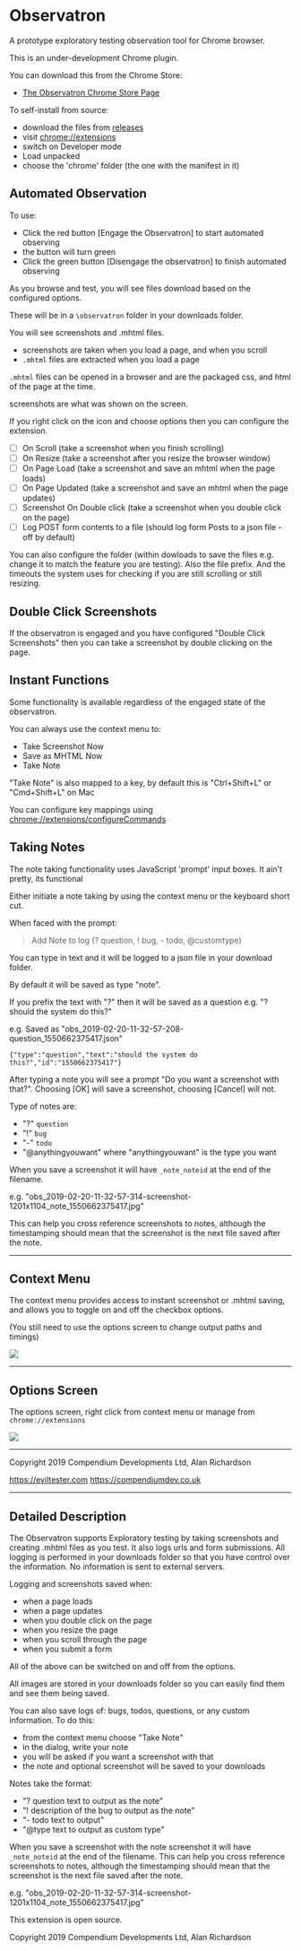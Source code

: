 # Observatron

A prototype exploratory testing observation tool for Chrome browser.

This is an under-development Chrome plugin.

You can download this from the Chrome Store:

- [The Observatron Chrome Store Page](https://chrome.google.com/webstore/detail/test-observer-the-observa/gdiemnbjpblghfbejnbohdnnmodbknoe)

To self-install from source:

- download the files from [releases](https://github.com/eviltester/observatron/releases)
- visit [chrome://extensions](chrome://extensions)
- switch on Developer mode
- Load unpacked
- choose the 'chrome' folder (the one with the manifest in it)

## Automated Observation

To use:

- Click the red button [Engage the Observatron] to start automated observing
- the button will turn green
- Click the green button [Disengage the observatron] to finish automated observing

As you browse and test, you will see files download based on the configured options.

These will be in a `\observatron` folder in your downloads folder.

You will see screenshots and .mhtml files.

- screenshots are taken when you load a page, and when you scroll
- `.mhtml` files are extracted when you load a page

`.mhtml` files can be opened in a browser and are the packaged css, and html of the page at the time.

screenshots are what was shown on the screen.

If you right click on the icon and choose options then you can configure the extension.

- [ ] On Scroll (take a screenshot when you finish scrolling)
- [ ] On Resize (take a screenshot after you resize the browser window)
- [ ] On Page Load (take a screenshot and save an mhtml when the page loads)
- [ ] On Page Updated (take a screenshot and save an mhtml when the page updates)
- [ ] Screenshot On Double click (take a screenshot when you double click on the page)
- [ ] Log POST form contents to a file (should log form Posts to a json file - off by default) 

You can also configure the folder (within dowloads to save the files e.g. change it to match the feature you are testing). Also the file prefix. And the timeouts the system uses for checking if you are still scrolling or still resizing.

## Double Click Screenshots

If the observatron is engaged and you have configured "Double Click Screenshots" then you can take a screenshot by double clicking on the page.

## Instant Functions

Some functionality is available regardless of the engaged state of the observatron.

You can always use the context menu to:

- Take Screenshot Now
- Save as MHTML Now
- Take Note

"Take Note" is also mapped to a key, by default this is "Ctrl+Shift+L" or "Cmd+Shift+L" on Mac

You can configure key mappings using [chrome://extensions/configureCommands](chrome://extensions/configureCommands)

## Taking Notes

The note taking functionality uses JavaScript 'prompt' input boxes. It ain't pretty, its functional

Either initiate a note taking by using the context menu or the keyboard short cut.

When faced with the prompt:

> Add Note to log 
> (? question, ! bug, - todo, @customtype)

You can type in text and it will be logged to a json file in your download folder.

By default it will be saved as type "note".

If you prefix the text with "?" then it will be saved as a question e.g. "? should the system do this?"

e.g. Saved as "obs_2019-02-20-11-32-57-208-question_1550662375417.json"

~~~~~~~~
{"type":"question","text":"should the system do this?","id":"1550662375417"}
~~~~~~~~

After typing a note you will see a prompt "Do you want a screenshot with that?". Choosing [OK] will save a screenshot, choosing [Cancel] will not.

Type of notes are:

- "?" `question`
- "!" `bug`
- "-" `todo`
- "@anythingyouwant" where "anythingyouwant" is the type you want

When you save a screenshot it will have `_note_noteid` at the end of the filename.

e.g. "obs_2019-02-20-11-32-57-314-screenshot-1201x1104_note_1550662375417.jpg"

This can help you cross reference screenshots to notes, although the timestamping should mean that the screenshot is the next file saved after the note.

---

## Context Menu

The context menu provides access to instant screenshot or .mhtml saving, and allows you to toggle on and off the checkbox options.

(You still need to use the options screen to change output paths and timings)

![](release/menu-screenshot-640-400.png)

---

## Options Screen

The options screen, right click from context menu or manage from `chrome://extensions`

![](release/options-screenshot-1280x800.png)


---

Copyright 2019 Compendium Developments Ltd, Alan Richardson


https://eviltester.com
https://compendiumdev.co.uk


---

## Detailed Description

The Observatron supports Exploratory testing by taking screenshots and creating .mhtml files as you test. It also logs urls and form submissions. All logging is performed in your downloads folder so that you have control over the information. No information is sent to external servers.

Logging and screenshots saved when:

- when a page loads
- when a page updates
- when you double click on the page
- when you resize the page
- when you scroll through the page
- when you submit a form

All of the above can be switched on and off from the options.

All images are stored in your downloads folder so you can easily find them and see them being saved.

You can also save logs of: bugs, todos, questions, or any custom information. To do this:

- from the context menu choose "Take Note"
- in the dialog, write your note
- you will be asked if you want a screenshot with that
- the note and optional screenshot will be saved to your downloads

Notes take the format:

- "? question text to output as the note"
- "! description of the bug to output as the note"
- "- todo text to output"
- "@type text to output as custom type"

When you save a screenshot with the note screenshot it will have `_note_noteid` at the end of the filename. This can help you cross reference screenshots to notes, although the timestamping should mean that the screenshot is the next file saved after the note.

e.g. "obs_2019-02-20-11-32-57-314-screenshot-1201x1104_note_1550662375417.jpg"

This extension is open source.

Copyright 2019 Compendium Developments Ltd, Alan Richardson


